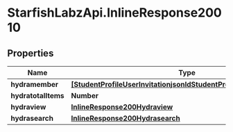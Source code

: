 # StarfishLabzApi.InlineResponse20010

## Properties
Name | Type | Description | Notes
------------ | ------------- | ------------- | -------------
**hydramember** | [**[StudentProfileUserInvitationjsonldStudentProfileUserInvitationList]**](StudentProfileUserInvitationjsonldStudentProfileUserInvitationList.md) |  | 
**hydratotalItems** | **Number** |  | [optional] 
**hydraview** | [**InlineResponse200Hydraview**](InlineResponse200Hydraview.md) |  | [optional] 
**hydrasearch** | [**InlineResponse200Hydrasearch**](InlineResponse200Hydrasearch.md) |  | [optional] 
